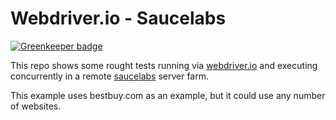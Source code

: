 
# Webdriver.io - Saucelabs

[![Greenkeeper badge](https://badges.greenkeeper.io/wookets/webdriverio-saucelabs.svg)](https://greenkeeper.io/)

This repo shows some rought tests running via [webdriver.io](https://www.webdriver.io) and executing concurrently in a remote [saucelabs](https://www.saucelabs.com) server farm. 

This example uses bestbuy.com as an example, but it could use any number of websites. 